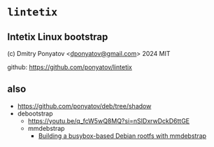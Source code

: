 # `lintetix`
## Intetix Linux bootstrap

(c) Dmitry Ponyatov <<dponyatov@gmail.com>> 2024 MIT

github: https://github.com/ponyatov/lintetix

## also

- https://github.com/ponyatov/deb/tree/shadow
- debootstrap
  - https://youtu.be/q_fcW5wQ8MQ?si=nSIDxrwDckD6ttGE
  - mmdebstrap
    - [Building a busybox-based Debian rootfs with mmdebstrap](https://youtu.be/UrDlUWNNkDY?si=4lWm3fkwwkUj9NJN)
